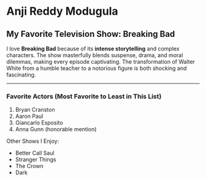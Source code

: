 # Anji Reddy Modugula

## My Favorite Television Show: Breaking Bad

I love **Breaking Bad** because of its **intense storytelling** and complex characters. The show masterfully blends suspense, drama, and moral dilemmas, making every episode captivating. The transformation of Walter White from a humble teacher to a notorious figure is both shocking and fascinating.

---

### Favorite Actors (Most Favorite to Least in This List)
1. Bryan Cranston
2. Aaron Paul
3. Giancarlo Esposito
4. Anna Gunn (honorable mention)

Other Shows I Enjoy:
- Better Call Saul
- Stranger Things
- The Crown
- Dark